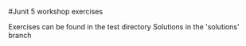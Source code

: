 #Junit 5 workshop exercises

Exercises can be found in the test directory
Solutions in the 'solutions' branch